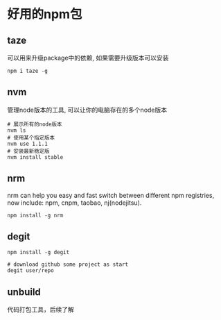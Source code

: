 # 好用的npm包


## taze
可以用来升级package中的依赖, 如果需要升级版本可以安装

```shell
npm i taze -g
```


## nvm

管理node版本的工具, 可以让你的电脑存在的多个node版本

```shell
# 展示所有的node版本
nvm ls
# 使用某个指定版本
nvm use 1.1.1
# 安装最新稳定版
nvm install stable

```

## nrm

nrm can help you easy and fast switch between different npm registries, now include: npm, cnpm, taobao, nj(nodejitsu).

```shell
npm install -g nrm
```

## degit

```shell
npm install -g degit

# download github some project as start
degit user/repo
```

## unbuild
代码打包工具，后续了解